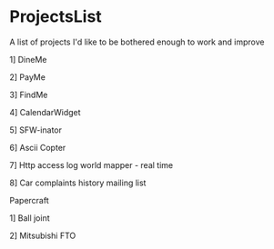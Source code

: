 ProjectsList
============

A list of projects I'd like to be bothered enough to work and improve

1] DineMe

2] PayMe

3] FindMe

4] CalendarWidget

5] SFW-inator

6] Ascii Copter

7] Http access log world mapper - real time

8] Car complaints history mailing list

Papercraft

1] Ball joint

2] Mitsubishi FTO
